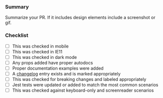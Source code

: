 ### Summary

Summarize your PR. If it includes design elements include a screenshot or gif.

### Checklist

- [ ] This was checked in mobile
- [ ] This was checked in IE11
- [ ] This was checked in dark mode
- [ ] Any props added have proper autodocs
- [ ] Proper documentation examples were added
- [ ] A [changelog](https://github.com/elastic/eui/blob/master/CHANGELOG.md) entry exists and is marked appropriately
- [ ] This was checked for breaking changes and labeled appropriately
- [ ] Jest tests were updated or added to match the most common scenarios
- [ ] This was checked against keyboard-only and screenreader scenarios
